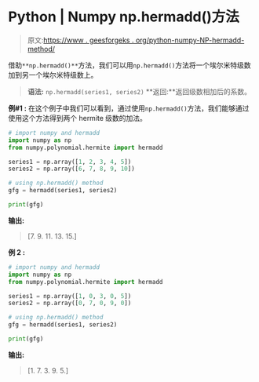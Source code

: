# Python | Numpy np.hermadd()方法

> 原文:[https://www . geesforgeks . org/python-numpy-NP-hermadd-method/](https://www.geeksforgeeks.org/python-numpy-np-hermadd-method/)

借助`**np.hermadd()**`方法，我们可以用`np.hermadd()`方法将一个埃尔米特级数加到另一个埃尔米特级数上。

> **语法:** `np.hermadd(series1, series2)`
> **返回:**返回级数相加后的系数。

**例#1 :**
在这个例子中我们可以看到，通过使用`np.hermadd()`方法，我们能够通过使用这个方法得到两个 hermite 级数的加法。

```py
# import numpy and hermadd
import numpy as np
from numpy.polynomial.hermite import hermadd

series1 = np.array([1, 2, 3, 4, 5])
series2 = np.array([6, 7, 8, 9, 10])

# using np.hermadd() method
gfg = hermadd(series1, series2)

print(gfg)
```

**输出:**

> [7\. 9\. 11\. 13\. 15.]

**例 2 :**

```py
# import numpy and hermadd
import numpy as np
from numpy.polynomial.hermite import hermadd

series1 = np.array([1, 0, 3, 0, 5])
series2 = np.array([0, 7, 0, 9, 0])

# using np.hermadd() method
gfg = hermadd(series1, series2)

print(gfg)
```

**输出:**

> [1\. 7\. 3\. 9\. 5.]